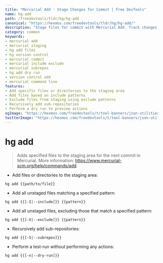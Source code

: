 ```yaml
---
title: "Mercurial Add - Stage Changes for Commit | Free DevTools"
name: hg-add
path: /freedevtools/tldr/hg/hg-add
canonical: "https://hexmos.com/freedevtools/tldr/hg/hg-add/"
description: "Stage files for commit with Mercurial Add. Track changes, include/exclude patterns and manage sub-repositories using the command line. Free online tool, no registration required."
category: common
keywords:
- mercurial add
- mercurial staging
- hg add files
- hg version control
- mercurial commit
- mercurial include exclude
- mercurial subrepos
- hg add dry run
- version control add
- mercurial command line
features:
- Add specific files or directories to the staging area
- Add files based on include patterns
- Exclude files from staging using exclude patterns
- Recursively add sub-repositories
- Perform a dry run to preview actions
ogImage: "https://hexmos.com/freedevtools/t/tool-banners/json-utilities-banner.png"
twitterImage: "https://hexmos.com/freedevtools/t/tool-banners/json-utilities-banner.png"
---
```


# hg add

> Adds specified files to the staging area for the next commit in Mercurial.
> More information: <https://www.mercurial-scm.org/help/commands/add>.

- Add files or directories to the staging area:

`hg add {{path/to/file}}`

- Add all unstaged files matching a specified pattern:

`hg add {{[-I|--include]}} {{pattern}}`

- Add all unstaged files, excluding those that match a specified pattern:

`hg add {{[-X|--exclude]}} {{pattern}}`

- Recursively add sub-repositories:

`hg add {{[-S|--subrepos]}}`

- Perform a test-run without performing any actions:

`hg add {{[-n|--dry-run]}}`
